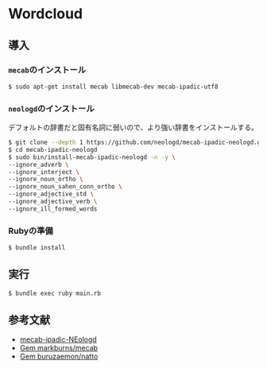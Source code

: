 # Wordcloud

## 導入
### `mecab`のインストール
```sh
$ sudo apt-get install mecab libmecab-dev mecab-ipadic-utf8
```

### `neologd`のインストール
デフォルトの辞書だと固有名詞に弱いので、より強い辞書をインストールする。
```sh
$ git clone --depth 1 https://github.com/neologd/mecab-ipadic-neologd.git
$ cd mecab-ipadic-neologd
$ sudo bin/install-mecab-ipadic-neologd -n -y \
--ignore_adverb \
--ignore_interject \
--ignore_noun_ortho \
--ignore_noun_sahen_conn_ortho \
--ignore_adjective_std \
--ignore_adjective_verb \
--ignore_ill_formed_words
```

### Rubyの準備
```sh
$ bundle install
```


## 実行
```sh
$ bundle exec ruby main.rb
```

## 参考文献
- [mecab-ipadic-NEologd](https://github.com/neologd/mecab-ipadic-neologd/blob/master/README.ja.md)
- [Gem markburns/mecab](https://github.com/markburns/mecab)
- [Gem buruzaemon/natto](https://github.com/buruzaemon/natto)
